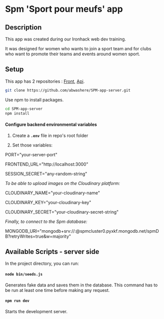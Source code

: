 # Spm 'Sport pour meufs' app

## Description
This app was created during our Ironhack web dev training.


It was designed for women who wants to join a sport team and for clubs who want to promote their teams and events around women sport.


## Setup

This app has 2 repositories : [Front](https://github.com/abwashere/SPM-app-server),
[Api](https://github.com/abwashere/SPM-app-client).


```bash
git clone https://github.com/abwashere/SPM-app-server.git
```

Use npm to install packages.
```bash
cd SPM-app-server
npm install
```

#### Configure backend environmental variables

1) Create a **`.env`** file in repo's root folder

2) Set those variables:

PORT="your-server-port"

FRONTEND_URL="http://localhost:3000"

SESSION_SECRET="any-random-string"

*To be able to upload images on the Cloudinary platform:*

CLOUDINARY_NAME="your-cloudinary-name"

CLOUDINARY_KEY="your-cloudinary-key"

CLOUDINARY_SECRET="your-cloudinary-secret-string"

*Finally, to connect to the Spm database:*

MONGODB_URI="mongodb+srv://<your-username>:<your-password>@spmcluster0.pyxkf.mongodb.net/spmDB?retryWrites=true&w=majority"

## Available Scripts - server side

In the project directory, you can run:

#### `node bin/seeds.js`

Generates fake data and saves them in the database.
This command has to be run at least one time before making any request.

#### `npm run dev`

Starts the development server.